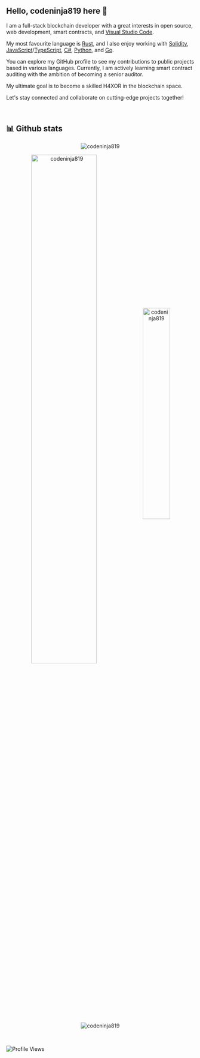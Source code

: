 ## Hello, codeninja819 here 👋

I am a full-stack blockchain developer with a great interests in open source, web development, smart contracts, and [Visual Studio Code](https://code.visualstudio.com/).

My most favourite language is [Rust](https://www.rust-lang.org/), and I also enjoy working with [Solidity](https://soliditylang.org/), [JavaScript](https://developer.mozilla.org/en-US/docs/Web/JavaScript)/[TypeScript](https://www.typescriptlang.org/), [C#](https://dotnet.microsoft.com/languages/csharp), [Python](https://www.python.org/), and [Go](https://go.dev/).

You can explore my GitHub profile to see my contributions to public projects based in various languages.
Currently, I am actively learning smart contract auditing with the ambition of becoming a senior auditor.

My ultimate goal is to become a skilled H4XOR in the blockchain space.

Let's stay connected and collaborate on cutting-edge projects together!

<br />

## 📊 Github stats

<p align="center">
<img src="https://github-profile-trophy.vercel.app/?username=codeninja819&theme=radical&no-bg=true&no-frame=true&column=6" alt="codeninja819" />
</p>
<p align="center">
<img align="center" src="https://github-readme-stats.vercel.app/api?username=codeninja819&theme=dark&show_icons=true&count_private=true&hide_border=true" width="59%" alt="codeninja819" />
<img align="center" src="https://github-readme-stats.vercel.app/api/top-langs/?username=codeninja819&layout=compact&langs_count=6&theme=dark&hide_border=true" width="38%" alt="codeninja819" />
</p>

<p align="center">
<img align="center" src="https://github-readme-streak-stats.herokuapp.com/?user=codeninja819&theme=dark&hide_border=true" alt="codeninja819" />
</p>

<!-- 
<p align="center">
<img src = "profile-3d-contrib/profile-night-rainbow.svg" alt="codeninja819" />
</p>
-->

<!-- ## ⚡ Recent GitHub Activity -->

<!-- https://github.com/jamesgeorge007/github-activity-readme -->

<!--START_SECTION:activity-->
<!--END_SECTION:activity-->
<br />

![Profile Views](https://komarev.com/ghpvc/?username=codeninja819)
